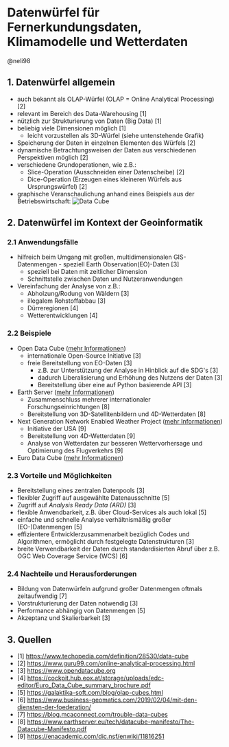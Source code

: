 # Datenwürfel für Fernerkundungsdaten, Klimamodelle und Wetterdaten
@neli98

## 1. Datenwürfel allgemein
* auch bekannt als OLAP-Würfel (OLAP = Online Analytical Processing) [2]
* relevant im Bereich des Data-Warehousing [1]
* nützlich zur Strukturierung von Daten (Big Data) [1]
* beliebig viele Dimensionen möglich [1]
  * leicht vorzustellen als 3D-Würfel (siehe untenstehende Grafik)
* Speicherung der Daten in einzelnen Elementen des Würfels [2]
* dynamische Betrachtungsweisen der Daten aus verschiedenen Perspektiven möglich [2]
* verschiedene Grundoperationen, wie z.B.:
  * Slice-Operation (Ausschneiden einer Datenscheibe) [2]
  * Dice-Operation (Erzeugen eines kleineren Würfels aus Ursprungswürfel) [2]
* graphische Veranschaulichung anhand eines Beispiels aus der Betriebswirtschaft:
![Data Cube](https://images.tecchannel.de/bdb/362924/840x473.jpg)


## 2. Datenwürfel im Kontext der Geoinformatik

### 2.1 Anwendungsfälle
* hilfreich beim Umgang mit großen, multidimensionalen GIS-Datenmengen - speziell Earth Observation(EO)-Daten [3]
  * speziell bei Daten mit zeitlicher Dimension
  * Schnittstelle zwischen Daten und Nutzeranwendungen
* Vereinfachung der Analyse von z.B.:
  * Abholzung/Rodung von Wäldern [3]
  * illegalem Rohstoffabbau [3]
  * Dürreregionen [4]
  * Wetterentwicklungen [4]


### 2.2 Beispiele
* Open Data Cube ([mehr Informationen](https://www.opendatacube.org))
  * internationale Open-Source Initiative [3]
  * freie Bereitstellung von EO-Daten [3]
    * z.B. zur Unterstützung der Analyse in Hinblick auf die SDG's [3]
    * dadurch Liberalisierung und Erhöhung des Nutzens der Daten [3]
    * Bereitstellung über eine auf Python basierende API [3]
* Earth Server ([mehr Informationen](https://www.earthserver.eu))
  * Zusammenschluss mehrerer internationaler Forschungseinrichtungen [8]
  * Bereitstellung von 3D-Satellitenbildern und 4D-Wetterdaten [8]
* Next Generation Network Enabled Weather Project ([mehr Informationen](https://en.wikipedia.org/wiki/Next_Generation_Network_Enabled_Weather))
  * Initiative der USA [9]
  * Bereitstellung von 4D-Wetterdaten [9]
  * Analyse von Wetterdaten zur besseren Wettervorhersage und Optimierung des Flugverkehrs [9]
* Euro Data Cube ([mehr Informationen](https://eurodatacube.com/#features))



### 2.3 Vorteile und Möglichkeiten
* Bereitstellung eines zentralen Datenpools [3]
* flexibler Zugriff auf ausgewählte Datenausschnitte [5]
* Zugriff auf *Analysis Ready Data (ARD)* [3]
* flexible Anwendbarkeit, z.B. über Cloud-Services als auch lokal [5]
* einfache und schnelle Analyse verhältnismäßig großer (EO-)Datenmengen [5]
* effizientere Entwicklerzusammenarbeit bezüglich Codes und Algorithmen, ermöglicht durch festgelegte Datenstrukturen [3]
* breite Verwendbarkeit der Daten durch standardisierten Abruf über z.B. OGC Web Coverage Service (WCS) [6]


### 2.4 Nachteile und Herausforderungen
* Bildung von Datenwürfeln aufgrund großer Datenmengen oftmals zeitaufwendig [7]
* Vorstrukturierung der Daten notwendig [3]
* Performance abhängig von Datenmengen [5]
* Akzeptanz und Skalierbarkeit [3]


## 3. Quellen

* [1] https://www.techopedia.com/definition/28530/data-cube
* [2] https://www.guru99.com/online-analytical-processing.html
* [3] https://www.opendatacube.org
* [4] https://cockpit.hub.eox.at/storage/uploads/edc-editor/Euro_Data_Cube_summary_brochure.pdf
* [5] https://galaktika-soft.com/blog/olap-cubes.html
* [6] https://www.business-geomatics.com/2019/02/04/mit-den-diensten-der-foederation/
* [7] https://blog.mcaconnect.com/trouble-data-cubes
* [8] https://www.earthserver.eu/tech/datacube-manifesto/The-Datacube-Manifesto.pdf
* [9] https://enacademic.com/dic.nsf/enwiki/11816251
